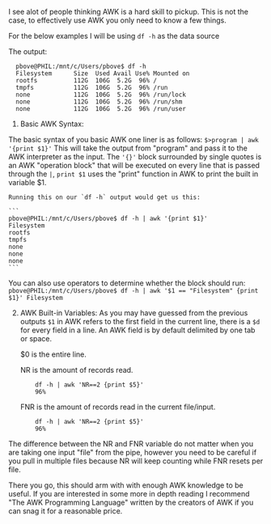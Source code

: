 I see alot of people thinking AWK is a hard skill to pickup. This is not the case, to effectively use AWK you only need to know a few things.

For the below examples I will be using `df -h` as the data source

The output:

```
  pbove@PHIL:/mnt/c/Users/pbove$ df -h
  Filesystem      Size  Used Avail Use% Mounted on
  rootfs          112G  106G  5.2G  96% /
  tmpfs           112G  106G  5.2G  96% /run
  none            112G  106G  5.2G  96% /run/lock
  none            112G  106G  5.2G  96% /run/shm
  none            112G  106G  5.2G  96% /run/user
```

1. Basic AWK Syntax:

  The basic syntax of you basic AWK one liner is as follows:
  `$>program | awk '{print $1}'`
  This will take the output from "program" and pass it to the AWK interpreter as the input. The `'{}'` block surrounded by single quotes is an AWK "operation block" that will be executed on every line that is passed through the `|`, `print $1` uses the "print" function in AWK to print the built in variable $1.

	Running this on our `df -h` output would get us this:
	
	```
	pbove@PHIL:/mnt/c/Users/pbove$ df -h | awk '{print $1}'
	Filesystem
	rootfs
	tmpfs
	none
	none
	none
	``` 
You can also use operators to determine whether the  block should run:
	```
	pbove@PHIL:/mnt/c/Users/pbove$ df -h | awk '$1 == "Filesystem" {print $1}'
Filesystem
	```



2. AWK Built-in Variables:
	As you may have guessed from the previous outputs `$1` in AWK refers to the first field in the current line, there is a `$d` for every field in a line. An AWK field is by default delimited by one tab or space.


	$0 is the entire line.

	NR is the amount of records read.
	```
		df -h | awk 'NR==2 {print $5}'
		96%
	```
	FNR is the amount of records read in the current file/input.
	```
		df -h | awk 'NR==2 {print $5}'
		96%
	```
The difference between the NR and FNR variable do not matter when you are taking one input "file" from the pipe, however you need to be careful if you pull in multiple files because NR will keep counting while FNR resets per file.


There you go, this should arm with with enough AWK knowledge to be useful. If you are interested in some more in depth reading I recommend  "The AWK Programming Language" written by the creators of AWK if you can snag it for a reasonable price.
